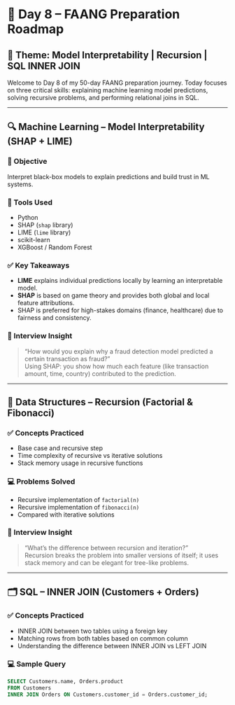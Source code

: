 # 📅 Day 8 – FAANG Preparation Roadmap

## 🧠 Theme: Model Interpretability | Recursion | SQL INNER JOIN

Welcome to Day 8 of my 50-day FAANG preparation journey. Today focuses on three critical skills: explaining machine learning model predictions, solving recursive problems, and performing relational joins in SQL.

---

## 🔍 Machine Learning – Model Interpretability (SHAP + LIME)

### 🧾 Objective
Interpret black-box models to explain predictions and build trust in ML systems.

### 🔧 Tools Used
- Python
- SHAP (`shap` library)
- LIME (`lime` library)
- scikit-learn
- XGBoost / Random Forest

### ✅ Key Takeaways
- **LIME** explains individual predictions locally by learning an interpretable model.
- **SHAP** is based on game theory and provides both global and local feature attributions.
- SHAP is preferred for high-stakes domains (finance, healthcare) due to fairness and consistency.

### 🧠 Interview Insight
> “How would you explain why a fraud detection model predicted a certain transaction as fraud?”  
Using SHAP: you show how much each feature (like transaction amount, time, country) contributed to the prediction.

---

## 📘 Data Structures – Recursion (Factorial & Fibonacci)

### ✅ Concepts Practiced
- Base case and recursive step
- Time complexity of recursive vs iterative solutions
- Stack memory usage in recursive functions

### 💻 Problems Solved
- Recursive implementation of `factorial(n)`
- Recursive implementation of `fibonacci(n)`
- Compared with iterative solutions

### 🧠 Interview Insight
> “What’s the difference between recursion and iteration?”  
Recursion breaks the problem into smaller versions of itself; it uses stack memory and can be elegant for tree-like problems.

---

## 🗂️ SQL – INNER JOIN (Customers + Orders)

### ✅ Concepts Practiced
- INNER JOIN between two tables using a foreign key
- Matching rows from both tables based on common column
- Understanding the difference between INNER JOIN vs LEFT JOIN

### 💻 Sample Query
```sql
SELECT Customers.name, Orders.product
FROM Customers
INNER JOIN Orders ON Customers.customer_id = Orders.customer_id;

